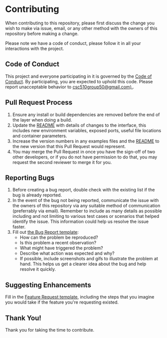 # Contributing

When contributing to this repository, please first discuss the change you wish to make via issue,
email, or any other method with the owners of this repository before making a change. 

Please note we have a code of conduct, please follow it in all your interactions with the project.

## Code of Conduct

This project and everyone participating in it is governed by the [Code of Conduct](CODE_OF_CONDUCT.md). By participating, you are expected to uphold this code. Please report unacceptable behavior to [csc510group50@gmail.com).](mailto:csc510group50@gmail.com).

## Pull Request Process

1. Ensure any install or build dependencies are removed before the end of the layer when doing a 
   build.
2. Update the [README](README.md) with details of changes to the interface, this includes new environment 
   variables, exposed ports, useful file locations and container parameters.
3. Increase the version numbers in any examples files and the [README](README.md) to the new version that this
   Pull Request would represent. 
4. You may merge the Pull Request in once you have the sign-off of two other developers, or if you 
   do not have permission to do that, you may request the second reviewer to merge it for you.
   
## Reporting Bugs

1. Before creating a bug report, double check with the existing list if the bug is already reported.
2. In the event of the bug not being reported, communicate the issue with the owners of this repository via any suitable method of communication (preferrably via email). Remember    to include as many details as possible including and not limiting to various test cases or scenarios that helped identify the issue. This information could help us resolve the    issue faster.
3. Fill out [the Bug Report template](https://github.com/nehajaideep/WolfTrack2.0/blob/Group10StableBranch/issue_templates/Bug_Report.md):
   * How can the problem be reproduced?
   * Is this problem a recent observation?
   * What might have triggered the problem?
   * Describe what action was expected and why?
   * If possible, include screenshots and gifs to illustrate the problem at hand. This helps us get a clearer idea about the bug and help resolve it quickly.


## Suggesting Enhancements
Fill in the [Feature Request template](https://github.com/nehajaideep/WolfTrack2.0/blob/Group10StableBranch/issue_templates/Feature_Request.md), including the steps that you imagine you would take if the feature you're requesting existed.

## Thank You!

Thank you for taking the time to contribute.
